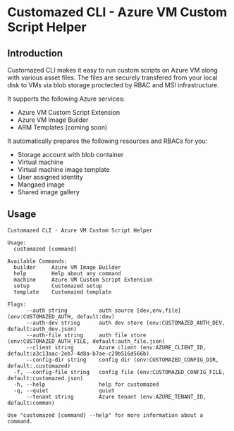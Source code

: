 # Customazed CLI - Azure VM Custom Script Helper

## Introduction

Customazed CLI makes it easy to run custom scripts on Azure VM along with various asset files.
The files are securely transfered from your local disk to VMs via blob storage proctected by RBAC and MSI infrastructure.

It supports the following Azure services:

- Azure VM Custom Script Extension
- Azure VM Image Builder
- ARM Templates (coming soon)

It automatically prepares the following resources and RBACs for you:

- Storage account with blob container
- Virtual machine
- Virtual machine image template
- User assigned identity
- Mangaed image
- Shared image gallery

## Usage

```text
Customazed CLI - Azure VM Custom Script Helper

Usage:
  customazed [command]

Available Commands:
  builder     Azure VM Image Builder
  help        Help about any command
  machine     Azure VM Custom Script Extension
  setup       Customazed setup
  template    Customazed template

Flags:
      --auth string          auth source [dev,env,file] (env:CUSTOMAZED_AUTH, default:dev)
      --auth-dev string      auth dev store (env:CUSTOMAZED_AUTH_DEV, default:auth_dev.json)
      --auth-file string     auth file store (env:CUSTOMAZED_AUTH_FILE, default:auth_file.json)
      --client string        Azure client (env:AZURE_CLIENT_ID, default:a3c13aac-2eb7-4d8a-b7ae-c29b516d566b)
      --config-dir string    config dir (env:CUSTOMAZED_CONFIG_DIR, default:.customazed)
  -f, --config-file string   config file (env:CUSTOMAZED_CONFIG_FILE, default:customazed.json)
  -h, --help                 help for customazed
  -q, --quiet                quiet
      --tenant string        Azure tenant (env:AZURE_TENANT_ID, default:common)

Use "customazed [command] --help" for more information about a command.
```
